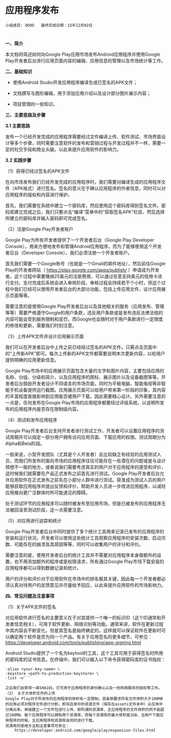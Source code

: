 # 应用程序发布


    小组成员: OOOO   最终完成日期：15年12月02日
# 

**一、简介**

本文档将简述如何向Google Play应用市场发布Android应用程序并使用Google Play开发者后台进行应用页面内容的编辑、应用信息的管理以及市场统计等工作。

**二、基础知识**
   
* 使用Android Studio开发应用程序编译生成已签名的APK文件；

* 文档撰写与图形编辑，用于添加应用介绍以及设计部分图片展示内容；

* 项目管理的一些知识。

**三、主要思路及步骤**

**3.1 主要思路**

发布一个已经开发完成的应用程序需要经过文件编译上传、软件测试、市场界面设计等多个步骤，同时需要注意软件的发布和营销过程与开发过程并不一样，需要一定的社交手段和商业头脑，以此来提升应用软件的影响力。

**3.2 实践步骤**

（1）获得已经过签名的APK文件

在向市场发布我们已经开发完成的应用程序时，我们需要对编译生成的应用程序文件（APK格式）进行签名。签名的意义在于确认应用程序的作者信息，同时可以对应用程序的版权和内容进行保护。

首先，我们需要在系统中建立一个密码库，然后使用这个密码库得到签名文件。密码库建立完成之后，我们只要点击“编译”菜单中的“获取签名APK”栏目，然后选择所建立的密码库并输入密码即可完成签名。

（2）注册Google Play开发者账户

Google Play为所有开发者提供了一个开发者后台（Google Play Developer Console），用来方便地发布和管理Android应用程序。而为了能够使用这个开发者后台（Developer Console），我们必须注册一个开发者账户。

首先我们需要一个Google账号（也就是一个Gmail的邮件地址），然后前往Google Play的开发者网站（ https://play.google.com/apps/publish/ ）申请成为开发者。这个过程中需要缴纳25美元的注册费用，可以通过任意支持美元的信用卡进行支付。支付完成后系统会进入审核阶段，审核过程会持续若干个小时，但这个过程中我们已经可以使用开发者后台的大部分功能，包括上传应用文件、设计应用展示页面等等。

需要注意的是使用Google Play开发者后台以及其他相关的服务（应用发布、管理等等）需要严格遵守Google的用户条款，违反用户条款或是发布违反法律法规的内容可能会受到服务限制和惩罚，而Google也会随时对于用户条款进行一定限度的修改和更新，需要我们时刻注意。

（3）上传APK文件并设计应用展示页面

我们可以在开发者后台中上传之前已经经过签名的APK文件。只需点击页面中的“上传新APK”即可。每次上传新的APK文件都需要说明本次更新内容，以给用户提供明确的应用更新信息。

Google Play市场中的应用展示页面包含大量的文字和图片内容，主要包括应用的名称、分组、分级和简介，以及应用程序的图标、展示图片以及设备截图等等。开发者后台鼓励开发者设计不同语言的市场页面，同时为平板电脑、智能电视等非智能手机设备提供运行截图。应用展示页面可以给用户带来第一阶段的印象，其内容的丰富程度直接影响到应用能否被用户下载，因此需要精心设计。另外需要注意的一点是，任何发布在Google Play市场的应用程序都要经过评级系统，以说明所发布的应用程序内是否存在限制级内容。

（4）测试和发布应用程序

Google Play开发者后台支持开发者进行测试工作，开发者可以设置应用程序的测试周期并可以指定一部分用户拥有访问应用页面、下载应用的权限。测试周期分为Alpha和Beta阶段。

一般来说，小型开发团队（尤其是个人开发者）会比较缺乏有经验的应用测试人员，而我们所发布的面向市场的应用程序往往可能存在一些潜在的问题或是与设计预想不一致的地方，或者说我们需要考虑真实的用户对于应用程序的感受和评价，这时候我们就需要在产品正式发布之前首先进行测试。Google Play开发者后台允许应用软件在正式发布之前先在小部分人群中进行测试。获准成为测试人员的用户能够获取应用程序并提出反馈和评价，帮助开发人员进一步改进应用程序，以减轻应用推向更广泛群体时所可能遇见的障碍。

处于测试环节的应用程序可以随时被发布至应用市场，但是已被发布的应用程序无法被回滚至测试阶段，这一点需要注意。

（5）对应用进行追踪和统计

Google Play开发者后台中同时提供了多个统计工具用来记录已发布的应用程序的安装和运行状况，开发者可以使用这些统计工具观察应用程序的安装次数、启动次数、可能存在的崩溃及其原因等等，同时可以收集用户的评分和评价。

需要注意的是，使用开发者后台的统计工具并不需要对应用程序本身做额外的设置，也不用添加额外的程序或是权限请求，所有通过Google Play市场下载安装的应用程序都可以得到数据记录和统计。

用户的评分和评价对于应用软件在市场中的排名极其关键，因此每一个开发者都必须认真对待用户的反馈意见并尽量给予回应，以此来提升应用软件的市场影响力。

**四、常见问题及注意事项**

（1）关于APK文件的签名

对应用软件进行签名的主要意义在于对其提供一个唯一的标识ID（这个ID通常和开发者信息相关），可用于软件更新、网络识别等功能。通常来讲，软件在更新过程中其内容会不断变化，但是其签名是始终确定的，这样就可以保证软件在更新时可以确定两个软件是否为同一个产品。有关于应用签名的更多细节，可参见：https://developer.android.com/tools/publishing/app-signing.html

Android Studio提供了一个名为keytool的工具，这个工具可用于获得签名时所用的密码库的证书信息。在终端中，我们可以输入以下命令获得密码库的证书指纹：

```keytool -exportcert \
-alias <your-key-name> \
-keystore <path-to-production-keystore> \
-list –v```

之后我们会获得一串SHA1码，它可用于应用程序的身份确认以及一些网络服务的授权等工作。
（2）	关于大体积文件的上传
Google Play对于所发布的应用程序的体积有一定限制，其条款要求所有文件体积大于100MB的应用必须对程序文件进行分割，即将应用中的资源文件（保存在assets文件夹中）从应用中分离出来，单独建立一个文件包进行上传，即所谓的资源库，主应用程序的文件体积仍然不能超过100MB。每个应用程序可以拥有两个资源库，而每个资源库的最大体积是2GB，当用户下载应用程序的时候，主应用程序和资源库会同时进行下载。
资源库的使用方法和注意事项可参见：
	https://developer.android.com/google/play/expansion-files.html

